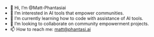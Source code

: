 - 👋 Hi, I’m @Matt-Phantasiai
- 👀 I’m interested in AI tools that empower communities.
- 🌱 I’m currently learning how to code with assistance of AI tools.
- 💞️ I’m looking to collaborate on community empowerment projects.
- 📫 How to reach me: matt@phantasi.ai

<!---
Matt-Phantasiai/Matt-Phantasiai is a ✨ special ✨ repository because its `README.md` (this file) appears on your GitHub profile.
You can click the Preview link to take a look at your changes.
--->
